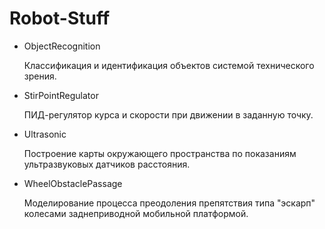 # Robot-Stuff

* ObjectRecognition

	Классификация и идентификация объектов системой технического зрения.

* StirPointRegulator

	ПИД-регулятор курса и скорости при движении в заданную точку.

* Ultrasonic

	Построение карты окружающего пространства по показаниям ультразвуковых датчиков расстояния.

* WheelObstaclePassage

	Моделирование процесса преодоления препятствия типа "эскарп" колесами заднеприводной мобильной платформой.

